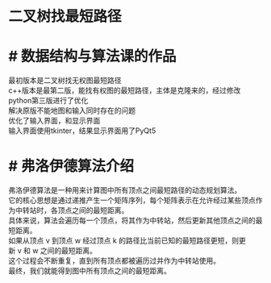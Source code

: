 # 二叉树找最短路径
# # 数据结构与算法课的作品
最初版本是二叉树找无权图最短路径<br>
c++版本是最第二版，能找有权图的最短路径，主体是克隆来的，经过修改<br>
python第三版进行了优化<br>
解决原版不能地图和输入同时存在的问题<br>
优化了输入界面，和显示界面<br>
输入界面使用tkinter，结果显示界面用了PyQt5<br>

# # 弗洛伊德算法介绍
弗洛伊德算法是一种用来计算图中所有顶点之间最短路径的动态规划算法。<br>
它的核心思想是通过递推产生一个矩阵序列，每个矩阵表示在允许经过某些顶点作为中转站时，各顶点之间的最短距离。<br>
具体来说，算法会遍历每一个顶点，将其作为中转站，然后更新其他顶点之间的最短距离。<br>
如果从顶点 v 到顶点 w 经过顶点 k 的路径比当前已知的最短路径更短，则更新 v 和 w 之间的最短距离。<br>
这个过程会不断重复，直到所有顶点都被遍历过并作为中转站使用。<br>
最终，我们就能得到图中所有顶点之间的最短距离。<br>


